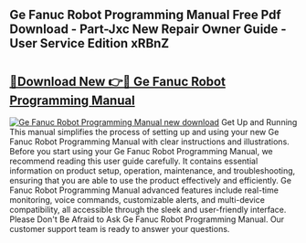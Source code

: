 ## Ge Fanuc Robot Programming Manual Free Pdf Download - Part-Jxc New Repair Owner Guide - User Service Edition xRBnZ

# <h2><a href="http://bc47429.oget.top/?id=Ge+Fanuc+Robot+Programming+Manual">🔗Download New 👉🔴 Ge Fanuc Robot Programming Manual</a></h2>

[![Ge Fanuc Robot Programming Manual new download](https://i.imgur.com/5g1atiW.png)](http://bc47429.oget.top/?id=Ge+Fanuc+Robot+Programming+Manual)
Get Up and Running This manual simplifies the process of setting up and using your new Ge Fanuc Robot Programming Manual with clear instructions and illustrations. Before you start using your Ge Fanuc Robot Programming Manual, we recommend reading this user guide carefully. It contains essential information on product setup, operation, maintenance, and troubleshooting, ensuring that you are able to use the product effectively and efficiently. Ge Fanuc Robot Programming Manual advanced features include real-time monitoring, voice commands, customizable alerts, and multi-device compatibility, all accessible through the sleek and user-friendly interface. Please Don't Be Afraid to Ask Ge Fanuc Robot Programming Manual. Our customer support team is ready to answer your questions.
